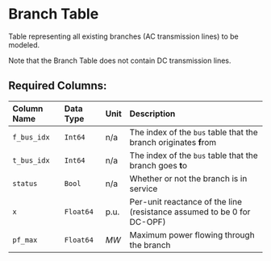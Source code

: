 Branch Table
============
Table representing all existing branches (AC transmission lines) to be modeled.

Note that the Branch Table does not contain DC transmission lines.

## Required Columns:

| Column Name | Data Type | Unit | Description |
| :-- | :-- | :-- | :-- |
| `f_bus_idx` | `Int64` | n/a | The index of the `bus` table that the branch originates **f**rom |
| `t_bus_idx` | `Int64` | n/a | The index of the `bus` table that the branch goes **t**o |
| `status` | `Bool` | n/a | Whether or not the branch is in service |
| `x` | `Float64` | p.u. | Per-unit reactance of the line (resistance assumed to be 0 for DC-OPF) |
| `pf_max` | `Float64` | $MW$ | Maximum power flowing through the branch |